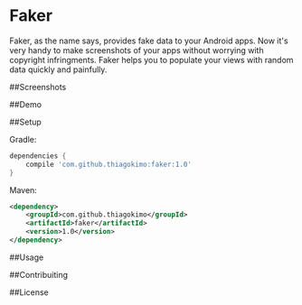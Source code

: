# Faker
Faker, as the name says, provides fake data to your Android apps. Now it's very handy to make screenshots of your apps
without worrying with copyright infringments. Faker helps you to populate your views with random data quickly and painfully.

##Screenshots

##Demo

##Setup

Gradle:

``` groovy
dependencies {
    compile 'com.github.thiagokimo:faker:1.0'
}
```

Maven:

``` xml
<dependency>
    <groupId>com.github.thiagokimo</groupId>
    <artifactId>faker</artifactId>
    <version>1.0</version>
</dependency>
```

##Usage

##Contribuiting

##License
